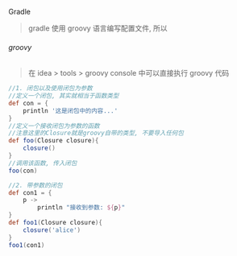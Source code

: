 Gradle



>   gradle 使用 groovy 语言编写配置文件, 所以



###### groovy

>   在 idea > tools > groovy console 中可以直接执行 groovy 代码

```groovy
//1. 闭包以及使用闭包为参数
//定义一个闭包, 其实就相当于函数类型
def con = {
    println '这是闭包中的内容...'
}
//定义一个接收闭包为参数的函数
//注意这里的Closure就是groovy自带的类型, 不要导入任何包
def foo(Closure closure){
    closure()
}
//调用该函数, 传入闭包
foo(con)

//2. 带参数的闭包
def con1 = {
    p ->
        println "接收到参数: ${p}"
}
def foo1(Closure closure){
    closure('alice')
}
foo1(con1)
```





